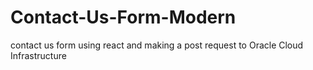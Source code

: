 # Contact-Us-Form-Modern
contact us form using react and making a post request to Oracle Cloud Infrastructure 
